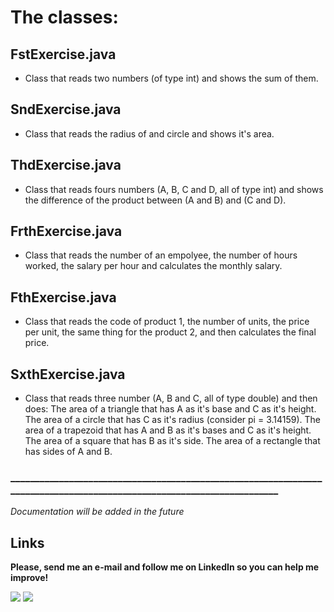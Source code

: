 # The classes:

## FstExercise.java

- Class that reads two numbers (of type int) and shows the sum of them.

## SndExercise.java

- Class that reads the radius of and circle and shows it's area.

## ThdExercise.java

- Class that reads fours numbers (A, B, C and D, all of type int) and shows the difference of the product
between (A and B) and (C and D).

## FrthExercise.java

- Class that reads the number of an empolyee, the number of hours worked, the salary per hour and calculates
the monthly salary.

## FthExercise.java

- Class that reads the code of product 1, the number of units, the price per unit, the same thing for the
product 2, and then calculates the final price.

## SxthExercise.java

- Class that reads three number (A, B and C, all of type double) and then does:
The area of a triangle that has A as it's base and C as it's height.
The area of a circle that has C as it's radius (consider pi = 3.14159).
The area of a trapezoid that has A and B as it's bases and C as it's height.
The area of a square that has B as it's side.
The area of a rectangle that has sides of A and B.

### _______________________________________________________________________________________________________________________

_Documentation will be added in the future_


## Links

**Please, send me an e-mail and follow me on LinkedIn so you can help me improve!**

<div>
<a href="https://www.linkedin.com/in/lucas-cardoso-jabur" target="_blank"><img loading="lazy" src="https://img.shields.io/badge/-LinkedIn-%230077B5?style=for-the-badge&logo=linkedin&logoColor=white" target="_blank"></a>  
<a href = "mailto:lucascjabur02@gmail.com"><img loading="lazy" src="https://img.shields.io/badge/Gmail-D14836?style=for-the-badge&logo=gmail&logoColor=white" target="_blank"></a> 
</div>